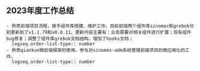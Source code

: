 ## 2023年度工作总结
	- 熟悉前端项目流程，接手组件库搭建、维护工作，目前前端两个组件库sinomac和grebok分别更新到了v1.1.79和v0.0.11，更新内容主要有：业务需要对相关组件进行扩展；现有组件bug修复；调整了组件库grebok文档结构，增加了hooks文档；
	  logseq.order-list-type:: number
	- 熟悉qiankun微前端框架的使用，参与对sinomes-adm系统管理前端项目的微应用化的工作。
	  logseq.order-list-type:: number
